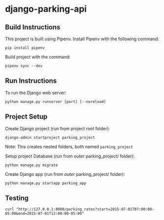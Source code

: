 # django-parking-api

## Build Instructions
This project is built using Pipenv.  Install Pipenv with the following command:

```
pip install pipenv
```

Build project with the command:

```
pipenv sync --dev
```

## Run Instructions
To run the Django web server:
```
python manage.py runserver [port] [--noreload]
```

## Project Setup
Create Django project (run from project root folder):
```
django-admin startproject parking_project
```
Note: This creates nested folders, both named `parking_project`

Setup project Database (run from _outer_ parking_project/ folder):
```
python manage.py migrate
```

Create Django app (run from _outer_ parking_project/ folder):
```
python manage.py startapp parking_app
```

## Testing
```
curl "http://127.0.0.1:8000/parking_rates?start=2015-07-01T07:00:00-05:00&end=2015-07-01T12:00:00-05:00"
```
